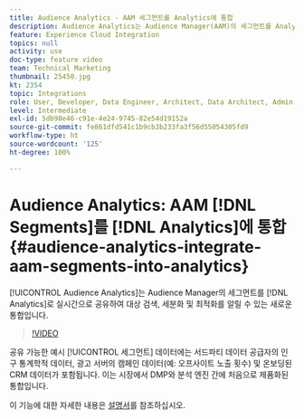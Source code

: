 ```yaml
---
title: Audience Analytics - AAM 세그먼트를 Analytics에 통합
description: Audience Analytics는 Audience Manager(AAM)의 세그먼트를 Analytics(AA)로 실시간으로 공유하여 대상 검색, 세분화 및 최적화를 알릴 수 있는 새로운 통합입니다.
feature: Experience Cloud Integration
topics: null
activity: use
doc-type: feature video
team: Technical Marketing
thumbnail: 25450.jpg
kt: 2354
topic: Integrations
role: User, Developer, Data Engineer, Architect, Data Architect, Admin, Leader
level: Intermediate
exl-id: 5db98e46-c91e-4e24-9745-82e54d19152a
source-git-commit: fe861dfd541c1b9cb3b233fa3f56d55054305fd9
workflow-type: ht
source-wordcount: '125'
ht-degree: 100%

---
```


# Audience Analytics: AAM [!DNL Segments]를 [!DNL Analytics]에 통합 {#audience-analytics-integrate-aam-segments-into-analytics}

[!UICONTROL Audience Analytics]는 Audience Manager의 세그먼트를 [!DNL Analytics]로 실시간으로 공유하여 대상 검색, 세분화 및 최적화를 알릴 수 있는 새로운 통합입니다.

>[!VIDEO](https://video.tv.adobe.com/v/25450/?quality=12)

공유 가능한 예시 [!UICONTROL 세그먼트] 데이터에는 서드파티 데이터 공급자의 인구 통계학적 데이터, 광고 서버의 캠페인 데이터(예: 오프사이트 노출 횟수) 및 온보딩된 CRM 데이터가 포함됩니다. 이는 시장에서 DMP와 분석 엔진 간에 처음으로 제품화된 통합입니다.

이 기능에 대한 자세한 내용은 [설명서](https://experienceleague.adobe.com/docs/analytics/integration/audience-analytics/mc-audiences-aam.html?lang=ko)를 참조하십시오.
